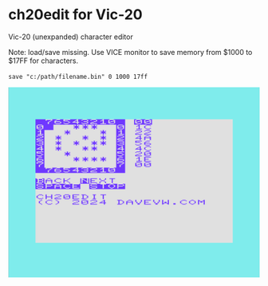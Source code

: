 # ch20edit for Vic-20 #

Vic-20 (unexpanded) character editor

Note: load/save missing.  Use VICE monitor to save memory from $1000 to $17FF for characters.

``
save "c:/path/filename.bin" 0 1000 17ff
``

![prototype](media/functional.png)
